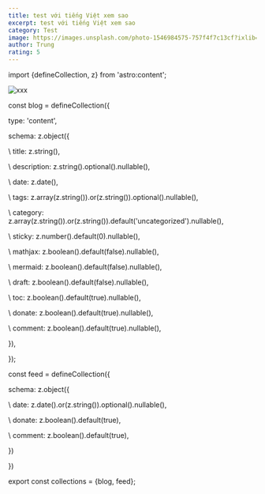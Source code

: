 ```yaml
---
title: test với tiếng Việt xem sao
excerpt: test với tiếng Việt xem sao
category: Test
image: https://images.unsplash.com/photo-1546984575-757f4f7c13cf?ixlib=rb-4.0.3&ixid=M3wxMjA3fDB8MHxwaG90by1wYWdlfHx8fGVufDB8fHx8fA%3D%3D&auto=format&fit=crop&w=2070&q=80
author: Trung
rating: 5
---
```

import {defineCollection, z} from 'astro:content';



![xxx](/images/457577946_10161931282689727_2029435220945721919_n.jpg "xxx")

const blog = defineCollection({

  type: 'content',

  schema: z.object({

\    title: z.string(),

\    description: z.string().optional().nullable(),

\    date: z.date(),

\    tags: z.array(z.string()).or(z.string()).optional().nullable(),

\    category: z.array(z.string()).or(z.string()).default('uncategorized').nullable(),

\    sticky: z.number().default(0).nullable(),

\    mathjax: z.boolean().default(false).nullable(),

\    mermaid: z.boolean().default(false).nullable(),

\    draft: z.boolean().default(false).nullable(),

\    toc: z.boolean().default(true).nullable(),

\    donate: z.boolean().default(true).nullable(),

\    comment: z.boolean().default(true).nullable(),

  }),

});

const feed = defineCollection({

  schema: z.object({

\    date: z.date().or(z.string()).optional().nullable(),

\    donate: z.boolean().default(true),

\    comment: z.boolean().default(true),

  })

})

export const collections = {blog, feed};
